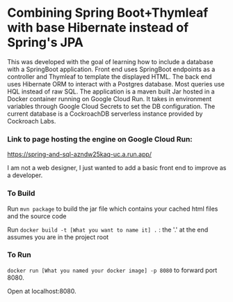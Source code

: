 # Combining Spring Boot+Thymleaf with base Hibernate instead of Spring's JPA
This was developed with the goal of learning how to include a database with a SpringBoot application. 
Front end uses SpringBoot endpoints as a controller and Thymleaf to template the displayed HTML. 
The back end uses Hibernate ORM to interact with a Postgres database. Most queries use HQL instead of raw SQL. 
The application is a maven built Jar hosted in a Docker container running on Google Cloud Run. It takes in environment variables through 
Google Cloud Secrets to set the DB configuration. The current database is a CockroachDB serverless instance provided by Cockroach Labs.    


### Link to page hosting the engine on Google Cloud Run: 
https://spring-and-sql-azndw25kaq-uc.a.run.app/

I am not a web designer, I just wanted to add a basic front end to improve as a developer.

### To Build

Run `mvn package` to build the jar file which contains your cached html files and the source code

Run `docker build -t [What you want to name it] .` : the '.' at the end assumes you are in the project root

### To Run 

`docker run [What you named your docker image] -p 8080` to forward port 8080.

Open at localhost:8080. 

